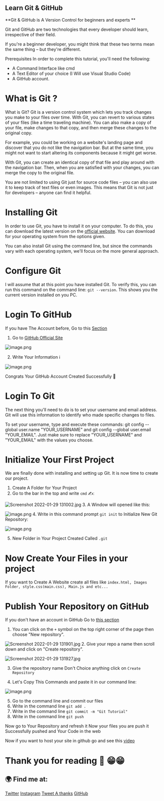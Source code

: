 ## Learn Git & GitHub

**Git & GitHub is A Version Control for beginners and experts **

Git and GitHub are two technologies that every developer should learn, irrespective of their field.

If you're a beginner developer, you might think that these two terms mean the same thing – but they're different.

Prerequisites
In order to complete this tutorial, you'll need the following:

- A Command Interface like cmd
- A Text Editor of your choice (I Will use Visual Studio Code)
- A GitHub account.

# What is Git ?
What is Git?
Git is a version control system which lets you track changes you make to your files over time. With Git, you can revert to various states of your files (like a time traveling machine). You can also make a copy of your file, make changes to that copy, and then merge these changes to the original copy.

For example, you could be working on a website's landing page and discover that you do not like the navigation bar. But at the same time, you might not want to start altering its components because it might get worse.

With Git, you can create an identical copy of that file and play around with the navigation bar. Then, when you are satisfied with your changes, you can merge the copy to the original file.

You are not limited to using Git just for source code files – you can also use it to keep track of text files or even images. This means that Git is not just for developers – anyone can find it helpful.

# Installing Git

In order to use Git, you have to install it on your computer. To do this, you can download the latest version on the [official website](https://git-scm.com). You can download for your operating system from the options given.

You can also install Git using the command line, but since the commands vary with each operating system, we'll focus on the more general approach.

# Configure Git
I will assume that at this point you have installed Git. To verify this, you can run this command on the command line: ```git --version```. This shows you the current version installed on you PC. 

# Login To GitHub

If you have The Account before, Go to this [Section](#heading-login-to-git)


1. Go to [GitHub Official Site](https://github.com)

![image.png](https://cdn.hashnode.com/res/hashnode/image/upload/v1643452065535/QDpb0XoaB.png)

2. Write Your Information ℹ 


![image.png](https://cdn.hashnode.com/res/hashnode/image/upload/v1643452262859/hXTytCwKS.png)

Congrats Your GitHub Account Created Successfully 🎉


# Login To Git

The next thing you'll need to do is to set your username and email address. Git will use this information to identify who made specific changes to files.

To set your username, type and execute these commands: git config --global user.name "YOUR_USERNAME" and git config --global user.email "YOUR_EMAIL". Just make sure to replace "YOUR_USERNAME" and "YOUR_EMAIL" with the values you choose.

# Initialize Your First Project

We are finally done with installing and setting up Git. It is now time to create our project.

1. Create A Folder for Your Project
2. Go to the bar in the top and write ```cmd``` ✍:

![Screenshot 2022-01-29 131002.jpg](https://cdn.hashnode.com/res/hashnode/image/upload/v1643454665349/W0-EAWmic.jpeg)
3.  A Window will opened like this:

![image.png](https://cdn.hashnode.com/res/hashnode/image/upload/v1643454700851/CixQwZJWL.png)
4. Write in this command prompt ```git init``` to Initialize New Git Repository:

![image.png](https://cdn.hashnode.com/res/hashnode/image/upload/v1643454773627/ROV30kzmd.png)

5. New Folder in Your Project Created Called ```.git```

# Now Create Your Files in your project
If you want to Create A Website create all files like ```index.html, Images Folder, style.css(main.css), Main.js and etc...```

# Publish Your Repository on GitHub
If you don't have an account in GitHub Go to [this section](#heading-login-to-github)

1. You can click on the ```+``` symbol on the top right corner of the page then choose "New repository". 

![Screenshot 2022-01-29 131901.jpg](https://cdn.hashnode.com/res/hashnode/image/upload/v1643455217216/B3q2FiL3w.jpeg)
2. Give your repo a name then scroll down and click on "Create repository".

![Screenshot 2022-01-29 131927.jpg](https://cdn.hashnode.com/res/hashnode/image/upload/v1643455223669/WjIp_ocOh.jpeg)

3. Give the repository name Don't Choice anything click on ```Create Repository ```

4. Let's Copy This Commands and paste it in our command line:

![image.png](https://cdn.hashnode.com/res/hashnode/image/upload/v1643455431071/y2tFmSmJt.png)

5. Go to the command line and commit our files
1. Write in the command line ```git add .```
2. Write in the command line ```git commit -m "Git Tutorial"```
3. Write in the command line ```git push```

Now go to Your Repository and refresh it 
Now your files you are push it Successfully pushed and Your Code in the web


Now if you want to host your site in github go and see this [video](https://www.youtube.com/watch?v=NgAy_1JEtTA)

# Thank you for reading 📖 😁😁
## 🌍 Find me at:
[Twitter](https://twitter.com/Program39300266)
[Instagram](https://www.instagram.com/mohamedehab2463/)
[Tweet A thanks](https://twitter.com/intent/tweet?text=Thank%20you%20@Program39300266%20for%20writing%20this%20helpful%20article.%0A%0A%0A%0Ahttps://programing-school.hashnode.dev/learn-git-and-github)
[GitHub](https://github.com/Programing-School)